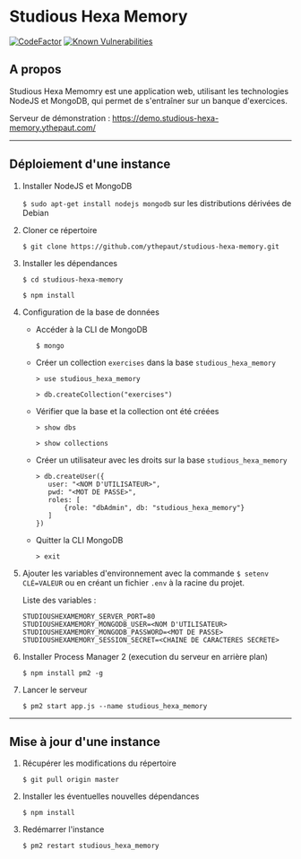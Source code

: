 # Studious Hexa Memory

[![CodeFactor](https://www.codefactor.io/repository/github/ythepaut/studious-hexa-memory/badge/master)](https://www.codefactor.io/repository/github/ythepaut/studious-hexa-memory/overview/master)
[![Known Vulnerabilities](https://snyk.io/test/github/ythepaut/studious-hexa-memory/badge.svg?targetFile=package.json)](https://snyk.io/test/github/ythepaut/studious-hexa-memory?targetFile=package.json)

## A propos

Studious Hexa Memomry est une application web, utilisant les technologies NodeJS et MongoDB,
qui permet de s'entraîner sur un banque d'exercices.

Serveur de démonstration : https://demo.studious-hexa-memory.ythepaut.com/

***

## Déploiement d'une instance

1. Installer NodeJS et MongoDB
   
   ```$ sudo apt-get install nodejs mongodb``` sur les distributions dérivées de Debian

2. Cloner ce répertoire

   ```$ git clone https://github.com/ythepaut/studious-hexa-memory.git```

3. Installer les dépendances
   
   ```$ cd studious-hexa-memory```
   
   ```$ npm install```

4. Configuration de la base de données

   * Accéder à la CLI de MongoDB 
     
     `$ mongo`

   * Créer un collection `exercises` dans la base `studious_hexa_memory`

     `> use studious_hexa_memory`
     
     `> db.createCollection("exercises")`
     
   * Vérifier que la base et la collection ont été créées

     `> show dbs`

     `> show collections`

   * Créer un utilisateur avec les droits sur la base `studious_hexa_memory`

     ```
     > db.createUser({
        user: "<NOM D'UTILISATEUR>",
        pwd: "<MOT DE PASSE>",
        roles: [
            {role: "dbAdmin", db: "studious_hexa_memory"}
        ]
     })
     ```
     
   * Quitter la CLI MongoDB
    
     `> exit`
    

5. Ajouter les variables d'environnement avec la commande `$ setenv CLÉ=VALEUR`
   ou en créant un fichier `.env` à la racine du projet.
   
   Liste des variables :
   ```
   STUDIOUSHEXAMEMORY_SERVER_PORT=80
   STUDIOUSHEXAMEMORY_MONGODB_USER=<NOM D'UTILISATEUR>
   STUDIOUSHEXAMEMORY_MONGODB_PASSWORD=<MOT DE PASSE>
   STUDIOUSHEXAMEMORY_SESSION_SECRET=<CHAINE DE CARACTERES SECRETE>
   ```

6. Installer Process Manager 2 (execution du serveur en arrière plan)

   ```$ npm install pm2 -g```

7. Lancer le serveur

   ```$ pm2 start app.js --name studious_hexa_memory```

***

## Mise à jour d'une instance

1. Récupérer les modifications du répertoire

   ```$ git pull origin master```

2. Installer les éventuelles nouvelles dépendances

   ```$ npm install```

3. Redémarrer l'instance

   ```$ pm2 restart studious_hexa_memory```
